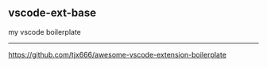 ## vscode-ext-base

my vscode boilerplate

---

https://github.com/tjx666/awesome-vscode-extension-boilerplate

